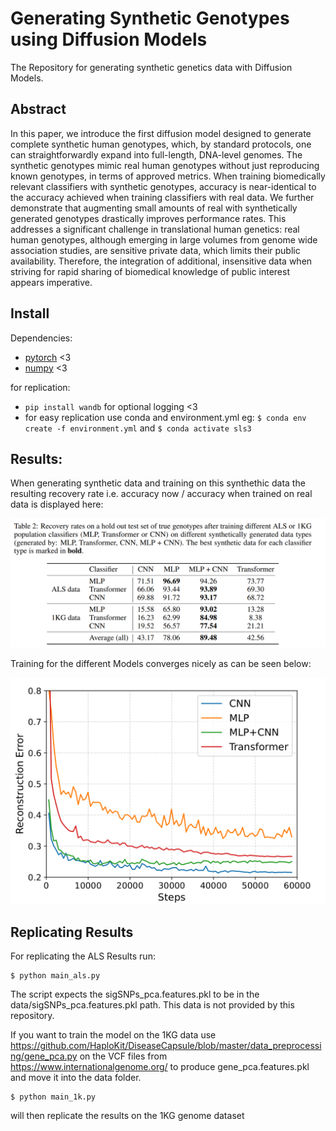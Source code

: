 # Generating Synthetic Genotypes using Diffusion Models

The Repository for generating synthetic genetics data with Diffusion Models.

## Abstract

In this paper, we introduce the first diffusion model designed to generate complete synthetic human genotypes, which, by standard protocols, one can straightforwardly expand into full-length, DNA-level genomes.
The synthetic genotypes mimic real human genotypes without just reproducing known genotypes, in terms of approved metrics. When training biomedically relevant classifiers with synthetic genotypes, accuracy is near-identical to the accuracy achieved when training classifiers with real data. We further demonstrate that augmenting small amounts of real with synthetically generated genotypes drastically improves performance rates. This addresses a significant challenge in translational human genetics: real human genotypes, although emerging in large volumes from genome wide association studies, are sensitive private data, which limits their public availability. Therefore, the integration of additional, insensitive data when striving for rapid sharing of biomedical knowledge of public interest appears imperative.

## Install

Dependencies:

- [pytorch](https://pytorch.org) <3
- [numpy](https://numpy.org/install/) <3

for replication:
- `pip install wandb` for optional logging <3
- for easy replication use conda and environment.yml eg:
`$ conda env create -f environment.yml` and `$ conda activate sls3`

## Results:
When generating synthetic data and training on this synthethic data the resulting recovery rate i.e. accuracy now / accuracy when trained on real data is displayed here:

![Recovery Rates](figures/Recovery_Rates.png)

Training for the different Models converges nicely as can be seen below:

![Reconstruction Error](figures/recerror.png)





## Replicating Results
For replicating the ALS Results run:

```
$ python main_als.py
```
The script expects the sigSNPs_pca.features.pkl to be in the data/sigSNPs_pca.features.pkl path. This data is not provided by this repository.


If you want to train the model on the 1KG data use https://github.com/HaploKit/DiseaseCapsule/blob/master/data_preprocessing/gene_pca.py on the VCF files from https://www.internationalgenome.org/ to produce gene_pca.features.pkl and move it into the data folder.
```
$ python main_1k.py
```
will then replicate the results on the 1KG genome dataset
